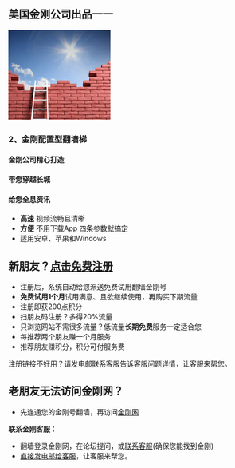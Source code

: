 ## 美国金刚公司出品一一

![image](l-w-s-athird.png)
### 2、金刚配置型翻墙梯

####  金刚公司精心打造
####     带您穿越长城
####     给您全息资讯

* **高速** 视频流畅且清晰
* **方便** 不用下载App 四条参数就搞定
* 适用安卓、苹果和Windows
    
## 新朋友？[点击免费注册](https://myfasttrack.org/midman/testfm.php)
* 注册后，系统自动给您派送免费试用翻墙金刚号
* **免费试用1个月**试用满意、且欲继续使用，再购买下期流量
* 注册即获200点积分
* 扫朋友码注册？多得20%流量
* 只浏览网站不需很多流量？低流量**长期免费**服务一定适合您
* 每推荐两个朋友赚一个月服务
* 推荐朋友赚积分，积分可付服务费

注册链接不好用？请[发电邮联系客服告诉客服问题详情](mailto:cs@a2zitpro.com)，让客服来帮您。

## 老朋友无法访问金刚网？
* 先连通您的金刚号翻墙，再访问[金刚网](https://atozitpro.net/zh)   

**联系金刚客服**：
  * 翻墙登录金刚网，在论坛提问，或[联系客服](https://www.atozitpro.net/zh/contact-us/)(确保您能找到金刚)
  * [直接发电邮给客服](mailto:cs@a2zitpro.com)，让客服来帮您。
